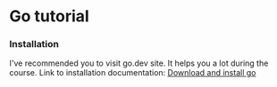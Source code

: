 # Go tutorial


### Installation

I've recommended you to visit go.dev site. It helps you a lot during the course.
Link to installation documentation: [Download and install go](https://go.dev/doc/install)


